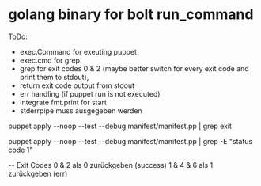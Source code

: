 # golang binary for bolt run_command


ToDo:

- exec.Command for exeuting puppet
- exec.cmd for grep
- grep for exit codes 0 & 2 (maybe better switch for every exit code and print them to stdout),
- return exit code output from stdout
- err handling (if puppet run is not executed)
- integrate fmt.print for start
- stderrpipe muss ausgegeben werden

puppet apply --noop --test --debug manifest/manifest.pp | grep exit

puppet apply --noop --test --debug manifest/manifest.pp | grep -E "status code 1"


-- 
Exit Codes
0 & 2 als 0 zurückgeben (success)
1 & 4 & 6 als 1 zurückgeben (err)